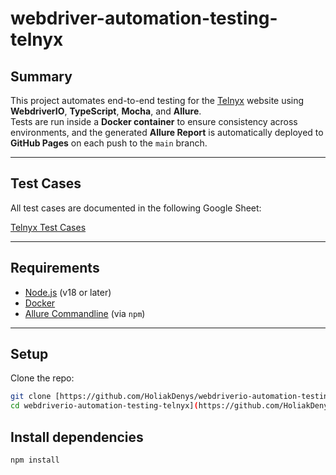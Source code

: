 # webdriver-automation-testing-telnyx

## Summary

This project automates end-to-end testing for the [Telnyx](https://telnyx.com) website using **WebdriverIO**, **TypeScript**, **Mocha**, and **Allure**.  
Tests are run inside a **Docker container** to ensure consistency across environments, and the generated **Allure Report** is automatically deployed to **GitHub Pages** on each push to the `main` branch.

---

## Test Cases

All test cases are documented in the following Google Sheet:

[Telnyx Test Cases](https://docs.google.com/spreadsheets/d/1cPNvnhRZBOphgx9h13NlIkpKPbItQZJ9u26zrFOLU9g/edit?usp=sharing)

---

## Requirements

- [Node.js](https://nodejs.org/) (v18 or later)
- [Docker](https://www.docker.com/)
- [Allure Commandline](https://docs.qameta.io/allure/) (via `npm`)

---

## Setup

Clone the repo:

```bash
git clone [https://github.com/HoliakDenys/webdriverio-automation-testing-telnyx.git
cd webdriverio-automation-testing-telnyx](https://github.com/HoliakDenys/webdriverio-automation-testing-telnyx.git)
```

## Install dependencies

```bash
npm install
```
